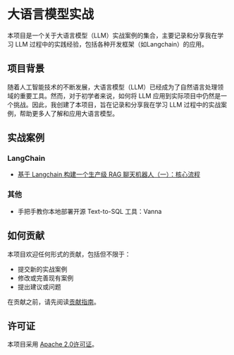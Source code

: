 # 大语言模型实战

本项目是一个关于大语言模型（LLM）实战案例的集合，主要记录和分享我在学习 LLM 过程中的实践经验，包括各种开发框架（如Langchain）的应用。

## 项目背景

随着人工智能技术的不断发展，大语言模型（LLM）已经成为了自然语言处理领域的重要工具。然而，对于初学者来说，如何将 LLM 应用到实际项目中仍然是一个挑战。因此，我创建了本项目，旨在记录和分享我在学习 LLM 过程中的实战案例，帮助更多人了解和应用大语言模型。

## 实战案例

### LangChain

- [基于 Langchain 构建一个生产级 RAG 聊天机器人（一）：核心流程](./langchain/rag/core.md)

### 其他

- 手把手教你本地部署开源 Text-to-SQL 工具：Vanna

## 如何贡献

本项目欢迎任何形式的贡献，包括但不限于：

- 提交新的实战案例
- 修改或完善现有案例
- 提出建议或问题

在贡献之前，请先阅读[贡献指南](./CONTRIBUTING.md)。

## 许可证

本项目采用 [Apache 2.0许可证](./LICENSE)。
